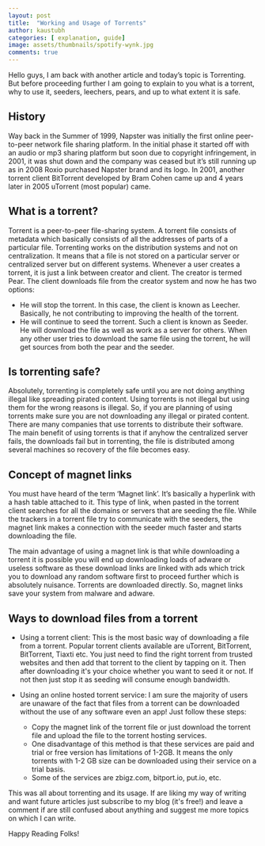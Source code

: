 ```yaml
---
layout: post
title:  "Working and Usage of Torrents"
author: kaustubh
categories: [ explanation, guide]
image: assets/thumbnails/spotify-wynk.jpg
comments: true
---
```


Hello guys, I am back with another article and today’s topic is Torrenting. But before proceeding further I am going to explain to you what is a torrent, why to use it, seeders, leechers, pears, and up to what extent it is safe.

## History

Way back in the Summer of 1999, Napster was initially the first online peer-to-peer network file sharing platform. In the initial phase it started off with an audio or mp3 sharing platform but soon due to copyright infringement, in 2001, it was shut down and the company was ceased but it’s still running up as in 2008 Roxio purchased Napster brand and its logo. In 2001, another torrent client BitTorrent developed by Bram Cohen came up and 4 years later in 2005 uTorrent (most popular) came.

## What is a torrent?

Torrent is a peer-to-peer file-sharing system. A torrent file consists of metadata which basically consists of all the addresses of parts of a particular file. Torrenting works on the distribution systems and not on centralization. It means that a file is not stored on a particular server or centralized server but on different systems. Whenever a user creates a torrent, it is just a link between creator and client. The creator is termed Pear. The client downloads file from the creator system and now he has two options:

- He will stop the torrent. In this case, the client is known as Leecher. Basically, he not contributing to improving the health of the torrent.
- He will continue to seed the torrent. Such a client is known as Seeder. He will download the file as well as work as a server for others. When any other user tries to download the same file using the torrent, he will get sources from both the pear and the seeder.

## Is torrenting safe?

Absolutely, torrenting is completely safe until you are not doing anything illegal like spreading pirated content. Using torrents is not illegal but using them for the wrong reasons is illegal. So, if you are planning of using torrents make sure you are not downloading any illegal or pirated content. There are many companies that use torrents to distribute their software. The main benefit of using torrents is that if anyhow the centralized server fails, the downloads fail but in torrenting, the file is distributed among several machines so recovery of the file becomes easy.

## Concept of magnet links

You must have heard of the term ‘Magnet link’. It’s basically a hyperlink with a hash table attached to it. This type of link, when pasted in the torrent client searches for all the domains or servers that are seeding the file. While the trackers in a torrent file try to communicate with the seeders, the magnet link makes a connection with the seeder much faster and starts downloading the file.

The main advantage of using a magnet link is that while downloading a torrent it is possible you will end up downloading loads of adware or useless software as these download links are linked with ads which trick you to download any random software first to proceed further which is absolutely nuisance. Torrents are downloaded directly. So, magnet links save your system from malware and adware.

## Ways to download files from a torrent

- Using a torrent client: This is the most basic way of downloading a file from a torrent. Popular torrent clients available are uTorrent, BitTorrent, BitTorrent, Tiaxti etc. You just need to find the right torrent from trusted websites and then add that torrent to the client by tapping on it. Then after downloading it's your choice whether you want to seed it or not. If not then just stop it as seeding will consume enough bandwidth.

- Using an online hosted torrent service: I am sure the majority of users are unaware of the fact that files from a torrent can be downloaded without the use of any software even an app! Just follow these steps:

    - Copy the magnet link of the torrent file or just download the torrent file and upload the file to the torrent hosting services.
    - One disadvantage of this method is that these services are paid and trial or free version has limitations of 1-2GB. It means the only torrents with 1-2 GB size can be downloaded using their service on a trial basis.
    - Some of the services are zbigz.com, bitport.io, put.io, etc.

This was all about torrenting and its usage. If are liking my way of writing and want future articles just subscribe to my blog (it's free!) and leave a comment if are still confused about anything and suggest me more topics on which I can write.

Happy Reading Folks!